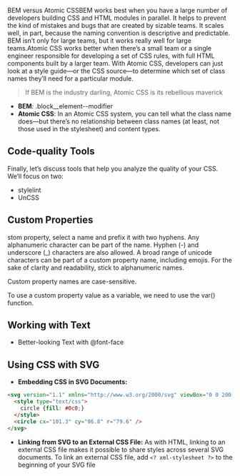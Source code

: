 BEM versus Atomic CSSBEM works best when you have a large number of developers building CSS and HTML modules in parallel. 
It helps to prevent the kind of mistakes and bugs that are created by sizable teams. 
It scales well, in part, because the naming convention is descriptive and predictable. 
BEM isn’t only for large teams, but it works really well for large teams.Atomic CSS works better when there’s a small team or a 
single engineer responsible for developing a set of CSS rules, with full HTML components built by a larger team. With Atomic CSS, 
developers can just look at a style guide—or the CSS source—to determine which set of class names they’ll need for a particular module.

>If BEM is the industry darling, Atomic CSS is its rebellious maverick

- **BEM**: .block__element--modifier
- **Atomic CSS**: In an Atomic CSS system, you can tell what the class name does—but there’s no relationship between class 
names (at least, not those used in the stylesheet) and content types.

## Code-quality Tools

Finally, let’s discuss tools that help you analyze the quality of your CSS. We’ll focus on two:

- stylelint
- UnCSS

## Custom Properties

stom property, select a name and prefix it with two hyphens. Any alphanumeric character can be part of the name. 
Hyphen (-) and underscore (_) characters are also allowed. A broad range of unicode characters can be part of a custom property name, 
including emojis. For the sake of clarity and readability, stick to alphanumeric names.

Custom property names are case-sensitive.

To use a custom property value as a variable, we need to use the var() function.

## Working with Text

- Better-looking Text with @font-face

## Using CSS with SVG

- **Embedding CSS in SVG Documents:**

```html
<svg version="1.1" xmlns="http://www.w3.org/2000/svg" viewBox="0 0 200 200" enable-background="new 0 0 200 200">
  <style type="text/css">
    circle {fill: #0c0;}
  </style>
  <circle cx="101.3" cy="96.8" r="79.6" />
</svg>
```
- **Linking from SVG to an External CSS File:** As with HTML, linking to an external CSS file makes it possible to share styles across several SVG documents. 
To link an external CSS file, add `<? xml-stylesheet ?>` to the beginning of your SVG file
